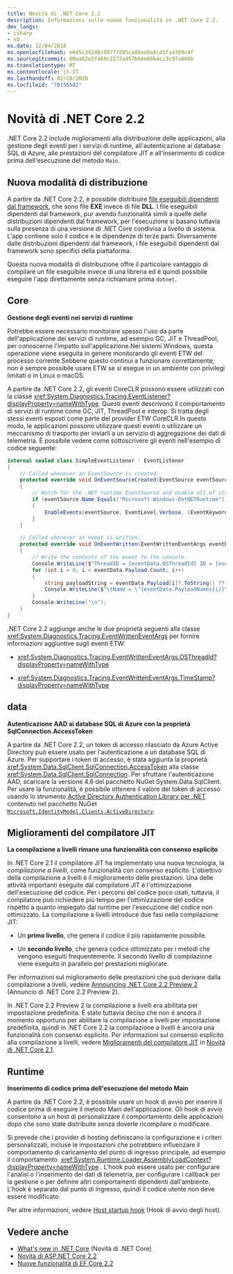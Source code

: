 ```yaml
---
title: Novità di .NET Core 2.2
description: Informazioni sulle nuove funzionalità in .NET Core 2.2.
dev_langs:
- csharp
- vb
ms.date: 12/04/2018
ms.openlocfilehash: e045c39240c99777d05ca86ee0a8cd1fa4309c4f
ms.sourcegitcommit: 00aa62e2f469c2272a457b04e66b4cc3c97a800b
ms.translationtype: MT
ms.contentlocale: it-IT
ms.lasthandoff: 02/28/2020
ms.locfileid: "78156582"
---
```

# <a name="whats-new-in-net-core-22"></a>Novità di .NET Core 2.2

.NET Core 2.2 include miglioramenti alla distribuzione delle applicazioni, alla gestione degli eventi per i servizi di runtime, all'autenticazione ai database SQL di Azure, alle prestazioni del compilatore JIT e all'inserimento di codice prima dell'esecuzione del metodo `Main`.

## <a name="new-deployment-mode"></a>Nuova modalità di distribuzione

A partire da .NET Core 2.2, è possibile distribuire [file eseguibili dipendenti dal framework](../deploying/index.md#publish-runtime-dependent), che sono file **EXE** invece di file **DLL**. I file eseguibili dipendenti dal framework, pur avendo funzionalità simili a quelle delle distribuzioni dipendenti dal framework, per l'esecuzione si basano tuttavia sulla presenza di una versione di .NET Core condivisa a livello di sistema. L'app contiene solo il codice e le dipendenze di terze parti. Diversamente dalle distribuzioni dipendenti dal framework, i file eseguibili dipendenti dal framework sono specifici della piattaforma.

Questa nuova modalità di distribuzione offre il particolare vantaggio di compilare un file eseguibile invece di una libreria ed è quindi possibile eseguire l'app direttamente senza richiamare prima `dotnet`.

## <a name="core"></a>Core

**Gestione degli eventi nei servizi di runtime**

Potrebbe essere necessario monitorare spesso l'uso da parte dell'applicazione dei servizi di runtime, ad esempio GC, JIT e ThreadPool, per conoscerne l'impatto sull'applicazione.Nei sistemi Windows, questa operazione viene eseguita in genere monitorando gli eventi ETW del processo corrente.Sebbene questo continui a funzionare correttamente, non è sempre possibile usare ETW se si esegue in un ambiente con privilegi limitati o in Linux o macOS.

A partire da .NET Core 2.2, gli eventi CoreCLR possono essere utilizzati con la classe <xref:System.Diagnostics.Tracing.EventListener?displayProperty=nameWithType>. Questi eventi descrivono il comportamento di servizi di runtime come GC, JIT, ThreadPool e interop. Si tratta degli stessi eventi esposti come parte del provider ETW CoreCLR.In questo modo, le applicazioni possono utilizzare questi eventi o utilizzare un meccanismo di trasporto per inviarli a un servizio di aggregazione dei dati di telemetria. È possibile vedere come sottoscrivere gli eventi nell'esempio di codice seguente:

```csharp
internal sealed class SimpleEventListener : EventListener
{
    // Called whenever an EventSource is created.
    protected override void OnEventSourceCreated(EventSource eventSource)
    {
        // Watch for the .NET runtime EventSource and enable all of its events.
        if (eventSource.Name.Equals("Microsoft-Windows-DotNETRuntime"))
        {
            EnableEvents(eventSource, EventLevel.Verbose, (EventKeywords)(-1));
        }
    }

    // Called whenever an event is written.
    protected override void OnEventWritten(EventWrittenEventArgs eventData)
    {
        // Write the contents of the event to the console.
        Console.WriteLine($"ThreadID = {eventData.OSThreadId} ID = {eventData.EventId} Name = {eventData.EventName}");
        for (int i = 0; i < eventData.Payload.Count; i++)
        {
            string payloadString = eventData.Payload[i]?.ToString() ?? string.Empty;
            Console.WriteLine($"\tName = \"{eventData.PayloadNames[i]}\" Value = \"{payloadString}\"");
        }
        Console.WriteLine("\n");
    }
}
```

.NET Core 2.2 aggiunge anche le due proprietà seguenti alla classe <xref:System.Diagnostics.Tracing.EventWrittenEventArgs> per fornire informazioni aggiuntive sugli eventi ETW:

- <xref:System.Diagnostics.Tracing.EventWrittenEventArgs.OSThreadId?displayProperty=nameWithType>

- <xref:System.Diagnostics.Tracing.EventWrittenEventArgs.TimeStamp?displayProperty=nameWithType>

## <a name="data"></a>data

**Autenticazione AAD ai database SQL di Azure con la proprietà SqlConnection.AccessToken**

A partire da .NET Core 2.2, un token di accesso rilasciato da Azure Active Directory può essere usato per l'autenticazione a un database SQL di Azure. Per supportare i token di accesso, è stata aggiunta la proprietà <xref:System.Data.SqlClient.SqlConnection.AccessToken> alla classe <xref:System.Data.SqlClient.SqlConnection>. Per sfruttare l'autenticazione AAD, scaricare la versione 4.6 del pacchetto NuGet System.Data.SqlClient. Per usare la funzionalità, è possibile ottenere il valore del token di accesso usando lo strumento [Active Directory Authentication Library per .NET](https://github.com/AzureAD/azure-activedirectory-library-for-dotnet) contenuto nel pacchetto NuGet [`Microsoft.IdentityModel.Clients.ActiveDirectory`](https://www.nuget.org/packages/Microsoft.IdentityModel.Clients.ActiveDirectory/).

## <a name="jit-compiler-improvements"></a>Miglioramenti del compilatore JIT

**La compilazione a livelli rimane una funzionalità con consenso esplicito**

In .NET Core 2.1 il compilatore JIT ha implementato una nuova tecnologia, la *compilazione a livelli*, come funzionalità con consenso esplicito. L'obiettivo della compilazione a livelli è il miglioramento delle prestazioni. Una delle attività importanti eseguite dal compilatore JIT è l'ottimizzazione dell'esecuzione del codice. Per i percorsi del codice poco usati, tuttavia, il compilatore può richiedere più tempo per l'ottimizzazione del codice rispetto a quanto impiegato dal runtime per l'esecuzione del codice non ottimizzato. La compilazione a livelli introduce due fasi nella compilazione JIT:

- Un **primo livello**, che genera il codice il più rapidamente possibile.

- Un **secondo livello**, che genera codice ottimizzato per i metodi che vengono eseguiti frequentemente. Il secondo livello di compilazione viene eseguito in parallelo per prestazioni migliorate.

Per informazioni sul miglioramento delle prestazioni che può derivare dalla compilazione a livelli, vedere [Announcing .NET Core 2.2 Preview 2](https://devblogs.microsoft.com/dotnet/announcing-net-core-2-2-preview-2/) (Annuncio di .NET Core 2.2 Preview 2).

In .NET Core 2.2 Preview 2 la compilazione a livelli era abilitata per impostazione predefinita. È stato tuttavia deciso che non è ancora il momento opportuno per abilitare la compilazione a livelli per impostazione predefinita, quindi in .NET Core 2.2 la compilazione a livelli è ancora una funzionalità con consenso esplicito. Per informazioni sul consenso esplicito alla compilazione a livelli, vedere [Miglioramenti del compilatore JIT](dotnet-core-2-1.md#jit-compiler-improvements) in [Novità di .NET Core 2.1](dotnet-core-2-1.md).

## <a name="runtime"></a>Runtime

**Inserimento di codice prima dell'esecuzione del metodo Main**

A partire da .NET Core 2.2, è possibile usare un hook di avvio per inserire il codice prima di eseguire il metodo Main dell'applicazione. Gli hook di avvio consentono a un host di personalizzare il comportamento delle applicazioni dopo che sono state distribuite senza doverle ricompilare o modificare.

Si prevede che i provider di hosting definiscano la configurazione e i criteri personalizzati, incluse le impostazioni che potrebbero influenzare il comportamento di caricamento del punto di ingresso principale, ad esempio il comportamento  <xref:System.Runtime.Loader.AssemblyLoadContext?displayProperty=nameWithType> . L'hook può essere usato per configurare l'analisi o l'inserimento dei dati di telemetria, per configurare i callback per la gestione o per definire altri comportamenti dipendenti dall'ambiente. L'hook è separato dal punto di ingresso, quindi il codice utente non deve essere modificato.

Per altre informazioni, vedere [Host startup hook](https://github.com/dotnet/core-setup/blob/master/Documentation/design-docs/host-startup-hook.md) (Hook di avvio degli host).

## <a name="see-also"></a>Vedere anche

- [What's new in .NET Core](index.md) (Novità di .NET Core)
- [Novità di ASP.NET Core 2.2](/aspnet/core/release-notes/aspnetcore-2.2)
- [Nuove funzionalità di EF Core 2.2](/ef/core/what-is-new/ef-core-2.2)
